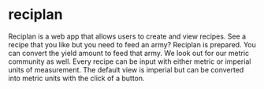 # reciplan
Reciplan is a web app that allows users to create and view recipes. See a recipe that you like but you need to feed an army? Reciplan is prepared. You can convert the yield amount to feed that army. We look out for our metric community as well. Every recipe can be input with either metric or imperial units of measurement. The default view is imperial but can be converted into metric units with the click of a button.

